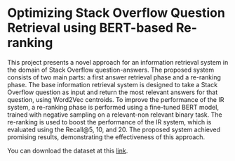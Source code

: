 # Optimizing Stack Overflow Question Retrieval using BERT-based Re-ranking
This project presents a novel approach for an information retrieval system in the domain of Stack Overflow question-answers. 
The proposed system consists of two main parts: a first answer retrieval phase and a re-ranking phase. The base information retrieval system is designed to take a Stack Overflow question as input and return the most relevant answers for that question, using Word2Vec centroids. 
To improve the performance of the IR system, a re-ranking phase is performed using a fine-tuned BERT model, trained with negative sampling on a relevant-non relevant binary task. The re-ranking is used to boost the performance of the IR system, which is evaluated using the Recall@5, 10, and 20. 
The proposed system achieved promising results, demonstrating the effectiveness of this approach.

You can download the dataset at this [link](https://drive.google.com/file/d/1ezE_WWssoO5NkyTXLgK4ZwFTv9p7qauA/view?usp=share_link).

